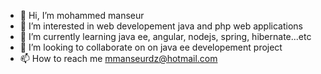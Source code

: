 - 👋 Hi, I’m mohammed manseur
- 👀 I’m interested in web developement  java and  php  web applications
- 🌱 I’m currently learning  java ee, angular, nodejs, spring, hibernate...etc
- 💞️ I’m looking to collaborate on on java ee developement project
- 📫 How to reach me mmanseurdz@hotmail.com

<!---
mmanseur/mmanseur is a ✨ special ✨ repository because its `README.md` (this file) appears on your GitHub profile.
You can click the Preview link to take a look at your changes.
--->
